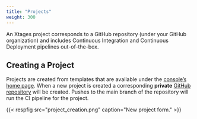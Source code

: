 ```yaml
---
title: "Projects"
weight: 300
---
```


An Xtages project corresponds to a GitHub repository (under your GitHub organization) and includes Continuous Integration and Continuous Deployment pipelines out-of-the-box.

## Creating a Project

Projects are created from templates that are available under the [console’s home page](https://console.xtages.com/). When a new project is created a corresponding **private** [GitHub repository](/github) will be created. Pushes to the main branch of the repository will run the CI pipeline for the project.

{{< respfig src="project_creation.png" caption="New project form." >}}


